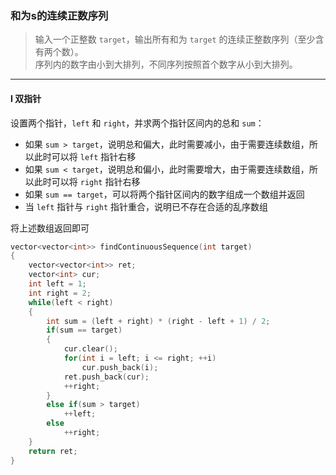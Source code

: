 ### 和为s的连续正数序列

> 输入一个正整数 `target`，输出所有和为 `target` 的连续正整数序列（至少含有两个数）。  
> 序列内的数字由小到大排列，不同序列按照首个数字从小到大排列。  

----------

#### I 双指针

设置两个指针，`left` 和 `right`，并求两个指针区间内的总和 `sum`：  
- 如果 `sum > target`，说明总和偏大，此时需要减小，由于需要连续数组，所以此时可以将 `left` 指针右移  
- 如果 `sum < target`，说明总和偏小，此时需要增大，由于需要连续数组，所以此时可以将 `right` 指针右移  
- 如果 `sum == target`，可以将两个指针区间内的数字组成一个数组并返回  
- 当 `left` 指针与 `right` 指针重合，说明已不存在合适的乱序数组  

将上述数组返回即可  

```cpp
vector<vector<int>> findContinuousSequence(int target) 
{
    vector<vector<int>> ret;
    vector<int> cur;
    int left = 1;
    int right = 2;
    while(left < right)
    {
        int sum = (left + right) * (right - left + 1) / 2;
        if(sum == target)
        {
            cur.clear();
            for(int i = left; i <= right; ++i)
                cur.push_back(i);
            ret.push_back(cur);
            ++right;
        }
        else if(sum > target)
            ++left;
        else
            ++right;
    }
    return ret;
}
```

